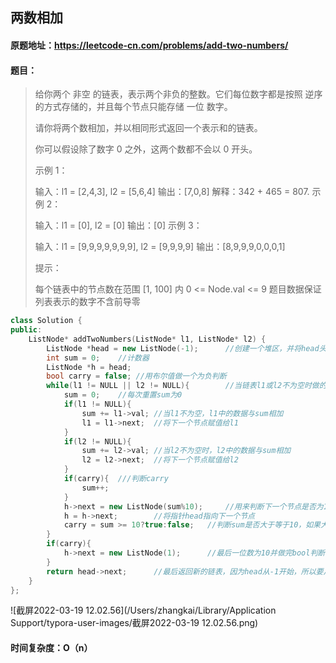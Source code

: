 ## 两数相加

#### 原题地址：https://leetcode-cn.com/problems/add-two-numbers/



#### 题目：

> 给你两个 非空 的链表，表示两个非负的整数。它们每位数字都是按照 逆序 的方式存储的，并且每个节点只能存储 一位 数字。
>
> 请你将两个数相加，并以相同形式返回一个表示和的链表。
>
> 你可以假设除了数字 0 之外，这两个数都不会以 0 开头。
>
>  
>
> 示例 1：
>
>
> 输入：l1 = [2,4,3], l2 = [5,6,4]
> 输出：[7,0,8]
> 解释：342 + 465 = 807.
> 示例 2：
>
> 输入：l1 = [0], l2 = [0]
> 输出：[0]
> 示例 3：
>
> 输入：l1 = [9,9,9,9,9,9,9], l2 = [9,9,9,9]
> 输出：[8,9,9,9,0,0,0,1]
>
>
> 提示：
>
> 每个链表中的节点数在范围 [1, 100] 内
> 0 <= Node.val <= 9
> 题目数据保证列表表示的数字不含前导零
>
> 

```cpp
class Solution {
public:
    ListNode* addTwoNumbers(ListNode* l1, ListNode* l2) {
        ListNode *head = new ListNode(-1);		//创建一个堆区，并将head头指针指向第一个节点之前的位置
        int sum = 0;	//计数器
        ListNode *h = head;	
        bool carry = false;	//用布尔值做一个为负判断
        while(l1 != NULL || l2 != NULL){		//当链表l1或l2不为空时做的操作
            sum = 0;	//每次重置sum为0
            if(l1 != NULL){
                sum += l1->val;	//当l1不为空，l1中的数据与sum相加
                l1 = l1->next;	//将下一个节点赋值给l1
            }
            if(l2 != NULL){
                sum += l2->val;	//当l2不为空时，l2中的数据与sum相加
                l2 = l2->next;	//将下一个节点赋值给l2
            }
            if(carry){	///判断carry
                sum++;
            }
            h->next = new ListNode(sum%10);		//用来判断下一个节点是否为10，如果为10就取余0赋值给下一个节点
            h = h->next;		//将指针head指向下一个节点
            carry = sum >= 10?true:false;	//判断sum是否大于等于10，如果大于等于10就变味true，然后下一位进行加一
        }
        if(carry){
            h->next = new ListNode(1);		//最后一位数为10并做完bool判断，则在链表最后一个位置创建一个位置，赋值为1
        }
        return head->next;		//最后返回新的链表，因为head从-1开始，所以要从下一个节点开始返回
    }
};
```

![截屏2022-03-19 12.02.56](/Users/zhangkai/Library/Application Support/typora-user-images/截屏2022-03-19 12.02.56.png)

#### 时间复杂度：O（n）